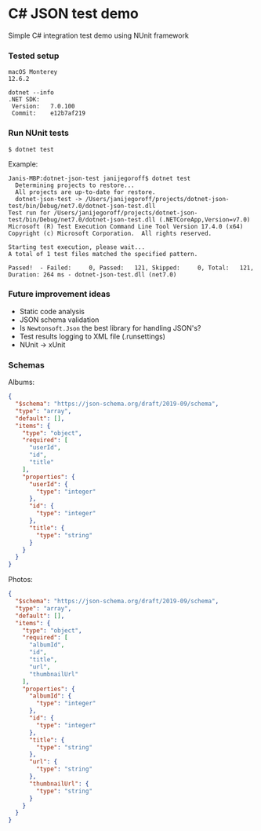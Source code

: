 # C# JSON test demo

Simple C# integration test demo using NUnit framework

### Tested setup

```
macOS Monterey
12.6.2
```
```
dotnet --info
.NET SDK:
 Version:   7.0.100
 Commit:    e12b7af219
```

### Run NUnit tests

```
$ dotnet test
```
Example:
```
Janis-MBP:dotnet-json-test janijegoroff$ dotnet test
  Determining projects to restore...
  All projects are up-to-date for restore.
  dotnet-json-test -> /Users/janijegoroff/projects/dotnet-json-test/bin/Debug/net7.0/dotnet-json-test.dll
Test run for /Users/janijegoroff/projects/dotnet-json-test/bin/Debug/net7.0/dotnet-json-test.dll (.NETCoreApp,Version=v7.0)
Microsoft (R) Test Execution Command Line Tool Version 17.4.0 (x64)
Copyright (c) Microsoft Corporation.  All rights reserved.

Starting test execution, please wait...
A total of 1 test files matched the specified pattern.

Passed!  - Failed:     0, Passed:   121, Skipped:     0, Total:   121, Duration: 264 ms - dotnet-json-test.dll (net7.0)
```

### Future improvement ideas

- Static code analysis
- JSON schema validation
- Is `Newtonsoft.Json` the best library for handling JSON's?
- Test results logging to XML file (.runsettings)
- NUnit -> xUnit

### Schemas

Albums:
```json
{
  "$schema": "https://json-schema.org/draft/2019-09/schema",
  "type": "array",
  "default": [],
  "items": {
    "type": "object",
    "required": [
      "userId",
      "id",
      "title"
    ],
    "properties": {
      "userId": {
        "type": "integer"
      },
      "id": {
        "type": "integer"
      },
      "title": {
        "type": "string"
      }
    }
  }
}
```

Photos:
```json
{
  "$schema": "https://json-schema.org/draft/2019-09/schema",
  "type": "array",
  "default": [],
  "items": {
    "type": "object",
    "required": [
      "albumId",
      "id",
      "title",
      "url",
      "thumbnailUrl"
    ],
    "properties": {
      "albumId": {
        "type": "integer"
      },
      "id": {
        "type": "integer"
      },
      "title": {
        "type": "string"
      },
      "url": {
        "type": "string"
      },
      "thumbnailUrl": {
        "type": "string"
      }
    }
  }
}
```
